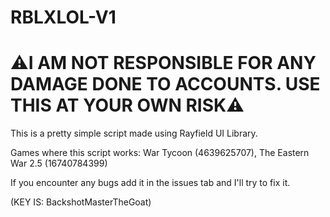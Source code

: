 # RBLXLOL-V1
# ⚠I AM NOT RESPONSIBLE FOR ANY DAMAGE DONE TO ACCOUNTS. USE THIS AT YOUR OWN RISK⚠
This is a pretty simple script made using Rayfield UI Library.

Games where this script works: War Tycoon (4639625707), The Eastern War 2.5 (16740784399)

If you encounter any bugs add it in the issues tab and I'll try to fix it.

(KEY IS: BackshotMasterTheGoat)
